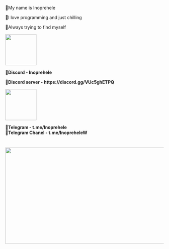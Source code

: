 
💝My name is Inoprehele

💝I love programming and just chilling

💝Always trying to find myself

<p><img src="https://s.widget-club.com/samples/tKAb6JNSXShaJWKZf53gYiFo36i2/6UVTHMIQYAwNzjg0aOyV/F4613FBC-6D71-41DC-8E41-C4E0B40EA176.jpg?q=70" alt="" width="99" height="99" /></p>
<p><strong>💝Discord - Inoprehele</strong></p>
<p><strong>💝Discord server - https://discord.gg/VUc5ghETPQ</strong></p>
<p><strong><img src="https://s.widget-club.com/samples/kM1hq0oIcGaRfOfdnXJquPxfLD62/NRn3gtTLNH5O64EjwQ6J/9C7EB895-F26B-40A0-9600-CD4980DE7B4E.jpg?q=70" alt="" width="99" height="99" /></strong></p>
<p><strong>💝Telegram - t.me/Inoprehele<br />💝Telegram Chanel - t.me/<strong>InopreheleW</strong></strong></p>
<h1><img src="https://i.pinimg.com/originals/8a/e1/04/8ae104a88d8fd8e5c4d1a9cbea4d4c96.gif" alt="" width="546" height="307" /></h1>
